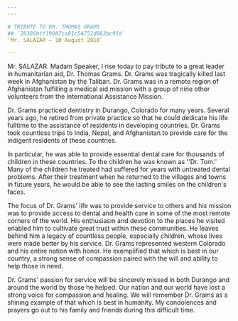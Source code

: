 ```yaml
---
---

# TRIBUTE TO DR. THOMAS GRAMS
## `28386bff19087ca01c54752d863bc91d`
`Mr. SALAZAR — 10 August 2010`

---
```



Mr. SALAZAR. Madam Speaker, I rise today to pay tribute to a great 
leader in humanitarian aid, Dr. Thomas Grams. Dr. Grams was tragically 
killed last week in Afghanistan by the Taliban. Dr. Grams was in a 
remote region of Afghanistan fulfilling a medical aid mission with a 
group of nine other volunteers from the International Assistance 
Mission.

Dr. Grams practiced dentistry in Durango, Colorado for many years. 
Several years ago, he retired from private practice so that he could 
dedicate his life fulltime to the assistance of residents in developing 
countries. Dr. Grams took countless trips to India, Nepal, and 
Afghanistan to provide care for the indigent residents of these 
countries.

In particular, he was able to provide essential dental care for 
thousands of children in these countries. To the children he was known 
as ''Dr. Tom.'' Many of the children he treated had suffered for years 
with untreated dental problems. After their treatment when he returned 
to the villages and towns in future years, he would be able to see the 
lasting smiles on the children's faces.

The focus of Dr. Grams' life was to provide service to others and his 
mission was to provide access to dental and health care in some of the 
most remote corners of the world. His enthusiasm and devotion to the 
places he visited enabled him to cultivate great trust within these 
communities. He leaves behind him a legacy of countless people, 
especially children, whose lives were made better by his service. Dr. 
Grams represented western Colorado and his entire nation with honor. He 
exemplified that which is best in our country, a strong sense of 
compassion paired with the will and ability to help those in need.

Dr. Grams' passion for service will be sincerely missed in both 
Durango and around the world by those he helped. Our nation and our 
world have lost a strong voice for compassion and healing. We will 
remember Dr. Grams as a shining example of that which is best in 
humanity. My condolences and prayers go out to his family and friends 
during this difficult time.
